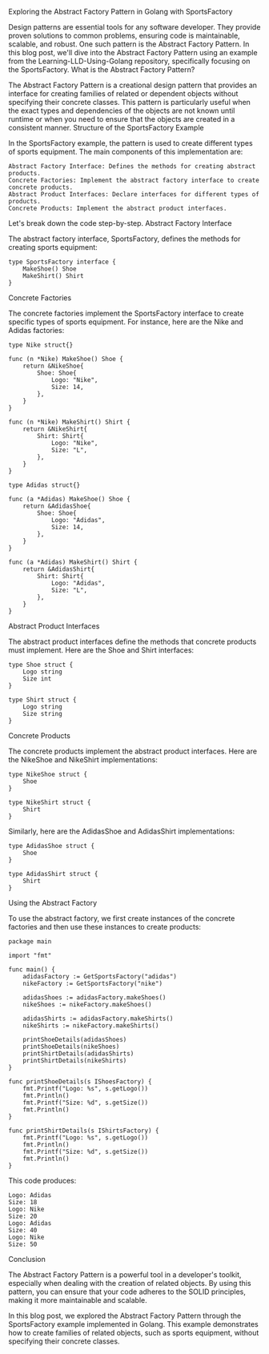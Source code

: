Exploring the Abstract Factory Pattern in Golang with SportsFactory

Design patterns are essential tools for any software developer. They provide proven solutions to common problems, ensuring code is maintainable, scalable, and robust. One such pattern is the Abstract Factory Pattern. In this blog post, we'll dive into the Abstract Factory Pattern using an example from the Learning-LLD-Using-Golang repository, specifically focusing on the SportsFactory.
What is the Abstract Factory Pattern?

The Abstract Factory Pattern is a creational design pattern that provides an interface for creating families of related or dependent objects without specifying their concrete classes. This pattern is particularly useful when the exact types and dependencies of the objects are not known until runtime or when you need to ensure that the objects are created in a consistent manner.
Structure of the SportsFactory Example

In the SportsFactory example, the pattern is used to create different types of sports equipment. The main components of this implementation are:

    Abstract Factory Interface: Defines the methods for creating abstract products.
    Concrete Factories: Implement the abstract factory interface to create concrete products.
    Abstract Product Interfaces: Declare interfaces for different types of products.
    Concrete Products: Implement the abstract product interfaces.

Let's break down the code step-by-step.
Abstract Factory Interface

The abstract factory interface, SportsFactory, defines the methods for creating sports equipment:

```
type SportsFactory interface {
    MakeShoe() Shoe
    MakeShirt() Shirt
}
```
Concrete Factories

The concrete factories implement the SportsFactory interface to create specific types of sports equipment. For instance, here are the Nike and Adidas factories:

```
type Nike struct{}

func (n *Nike) MakeShoe() Shoe {
    return &NikeShoe{
        Shoe: Shoe{
            Logo: "Nike",
            Size: 14,
        },
    }
}

func (n *Nike) MakeShirt() Shirt {
    return &NikeShirt{
        Shirt: Shirt{
            Logo: "Nike",
            Size: "L",
        },
    }
}
```

```
type Adidas struct{}

func (a *Adidas) MakeShoe() Shoe {
    return &AdidasShoe{
        Shoe: Shoe{
            Logo: "Adidas",
            Size: 14,
        },
    }
}

func (a *Adidas) MakeShirt() Shirt {
    return &AdidasShirt{
        Shirt: Shirt{
            Logo: "Adidas",
            Size: "L",
        },
    }
}
```

Abstract Product Interfaces

The abstract product interfaces define the methods that concrete products must implement. Here are the Shoe and Shirt interfaces:

```
type Shoe struct {
    Logo string
    Size int
}

type Shirt struct {
    Logo string
    Size string
}
```

Concrete Products

The concrete products implement the abstract product interfaces. Here are the NikeShoe and NikeShirt implementations:

```
type NikeShoe struct {
    Shoe
}

type NikeShirt struct {
    Shirt
}
```

Similarly, here are the AdidasShoe and AdidasShirt implementations:

```
type AdidasShoe struct {
    Shoe
}

type AdidasShirt struct {
    Shirt
}
```

Using the Abstract Factory

To use the abstract factory, we first create instances of the concrete factories and then use these instances to create products:


```
package main

import "fmt"

func main() {
	adidasFactory := GetSportsFactory("adidas")
	nikeFactory := GetSportsFactory("nike")

	adidasShoes := adidasFactory.makeShoes()
	nikeShoes := nikeFactory.makeShoes()

	adidasShirts := adidasFactory.makeShirts()
	nikeShirts := nikeFactory.makeShirts()

	printShoeDetails(adidasShoes)
	printShoeDetails(nikeShoes)
	printShirtDetails(adidasShirts)
	printShirtDetails(nikeShirts)
}

func printShoeDetails(s IShoesFactory) {
	fmt.Printf("Logo: %s", s.getLogo())
	fmt.Println()
	fmt.Printf("Size: %d", s.getSize())
	fmt.Println()
}

func printShirtDetails(s IShirtsFactory) {
	fmt.Printf("Logo: %s", s.getLogo())
	fmt.Println()
	fmt.Printf("Size: %d", s.getSize())
	fmt.Println()
}
```

This code produces:
```
Logo: Adidas
Size: 18
Logo: Nike
Size: 20
Logo: Adidas
Size: 40
Logo: Nike
Size: 50
```

Conclusion

The Abstract Factory Pattern is a powerful tool in a developer's toolkit, especially when dealing with the creation of related objects. By using this pattern, you can ensure that your code adheres to the SOLID principles, making it more maintainable and scalable.

In this blog post, we explored the Abstract Factory Pattern through the SportsFactory example implemented in Golang. This example demonstrates how to create families of related objects, such as sports equipment, without specifying their concrete classes.

